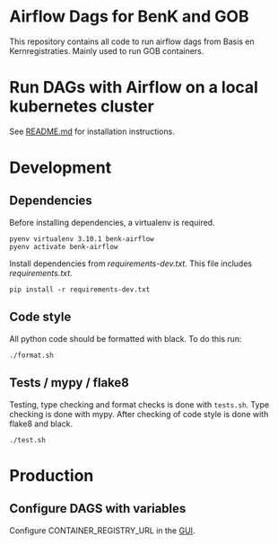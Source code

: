 # Airflow Dags for BenK and GOB

This repository contains all code to run airflow dags from Basis en 
Kernregistraties. Mainly used to run GOB containers.

# Run DAGs with Airflow on a local kubernetes cluster

See [README.md](airflow-local/README.md) for installation instructions.

# Development

## Dependencies

Before installing dependencies, a virtualenv is required.

```shell
pyenv virtualenv 3.10.1 benk-airflow
pyenv activate benk-airflow 
```

Install dependencies from _requirements-dev.txt_. This file includes _requirements.txt_. 

```shell
pip install -r requirements-dev.txt
```

## Code style

All python code should be formatted with black. To do this run:

```shell
./format.sh
```

## Tests / mypy / flake8

Testing, type checking and format checks is done with `tests.sh`.
Type checking is done with mypy.
After checking of code style is done with flake8 and black.

```shell
./test.sh
```

# Production

## Configure DAGS with variables

Configure CONTAINER_REGISTRY_URL in the [GUI](https://airflow-benkbbn1.dave-o.azure.amsterdam.nl/variable/list/).

